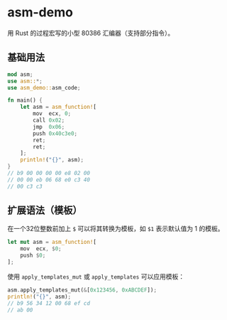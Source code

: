# asm-demo

用 Rust 的过程宏写的小型 80386 汇编器（支持部分指令）。

## 基础用法

```rust
mod asm;
use asm::*;
use asm_demo::asm_code;

fn main() {
    let asm = asm_function![
        mov  ecx, 0;
        call 0x02;
        jmp  0x06;
        push 0x40c3e0;
        ret;
        ret;
    ];
    println!("{}", asm);
}
// b9 00 00 00 00 e8 02 00
// 00 00 eb 06 68 e0 c3 40
// 00 c3 c3
```

## 扩展语法（模板）

在一个32位整数前加上 `$` 可以将其转换为模板，如 `$1` 表示默认值为 1 的模板。

```rust
let mut asm = asm_function![
    mov  ecx, $0;
    push $0;
];
```

使用 `apply_templates_mut` 或 `apply_templates` 可以应用模板：

```rust
asm.apply_templates_mut(&[0x123456, 0xABCDEF]);
println!("{}", asm);
// b9 56 34 12 00 68 ef cd
// ab 00
```